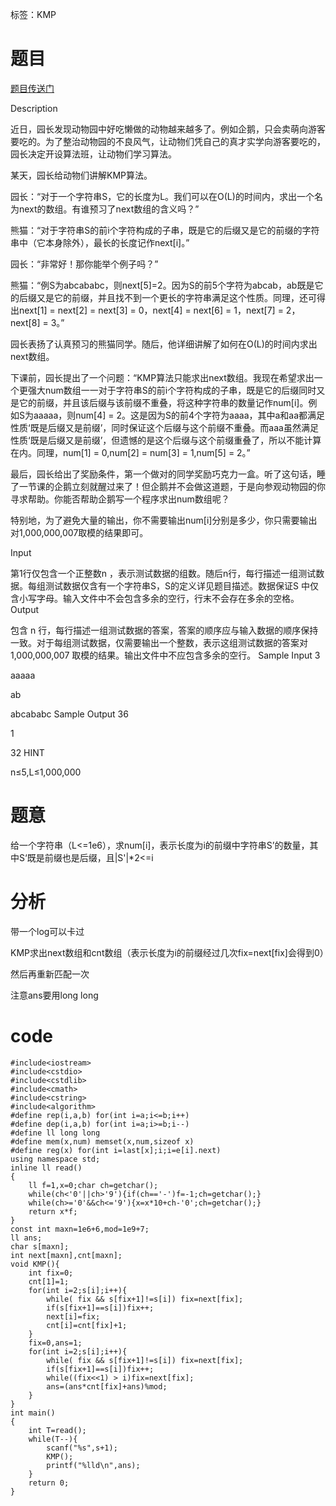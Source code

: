 ﻿---
subtitle: "惊了，NOI竟然会出这么简单的题？"
tags: 
 - 字符串-KMP
grammar_cjkRuby: true
catalog: true
layout:  post
header-img: "img/header/P26.jpg"
preview-img: "/img/preview/P66.jpg"
---
标签：KMP

# 题目

[题目传送门](http://www.lydsy.com/JudgeOnline/problem.php?id=3670)

Description

近日，园长发现动物园中好吃懒做的动物越来越多了。例如企鹅，只会卖萌向游客要吃的。为了整治动物园的不良风气，让动物们凭自己的真才实学向游客要吃的，园长决定开设算法班，让动物们学习算法。

某天，园长给动物们讲解KMP算法。

园长：“对于一个字符串S，它的长度为L。我们可以在O(L)的时间内，求出一个名为next的数组。有谁预习了next数组的含义吗？”

熊猫：“对于字符串S的前i个字符构成的子串，既是它的后缀又是它的前缀的字符串中（它本身除外），最长的长度记作next[i]。”

园长：“非常好！那你能举个例子吗？”

熊猫：“例S为abcababc，则next[5]=2。因为S的前5个字符为abcab，ab既是它的后缀又是它的前缀，并且找不到一个更长的字符串满足这个性质。同理，还可得出next[1] = next[2] = next[3] = 0，next[4] = next[6] = 1，next[7] = 2，next[8] = 3。”

园长表扬了认真预习的熊猫同学。随后，他详细讲解了如何在O(L)的时间内求出next数组。

下课前，园长提出了一个问题：“KMP算法只能求出next数组。我现在希望求出一个更强大num数组一一对于字符串S的前i个字符构成的子串，既是它的后缀同时又是它的前缀，并且该后缀与该前缀不重叠，将这种字符串的数量记作num[i]。例如S为aaaaa，则num[4] = 2。这是因为S的前4个字符为aaaa，其中a和aa都满足性质‘既是后缀又是前缀’，同时保证这个后缀与这个前缀不重叠。而aaa虽然满足性质‘既是后缀又是前缀’，但遗憾的是这个后缀与这个前缀重叠了，所以不能计算在内。同理，num[1] = 0,num[2] = num[3] = 1,num[5] = 2。”

最后，园长给出了奖励条件，第一个做对的同学奖励巧克力一盒。听了这句话，睡了一节课的企鹅立刻就醒过来了！但企鹅并不会做这道题，于是向参观动物园的你寻求帮助。你能否帮助企鹅写一个程序求出num数组呢？

特别地，为了避免大量的输出，你不需要输出num[i]分别是多少，你只需要输出对1,000,000,007取模的结果即可。

Input

第1行仅包含一个正整数n ，表示测试数据的组数。随后n行，每行描述一组测试数据。每组测试数据仅含有一个字符串S，S的定义详见题目描述。数据保证S 中仅含小写字母。输入文件中不会包含多余的空行，行末不会存在多余的空格。
Output

包含 n 行，每行描述一组测试数据的答案，答案的顺序应与输入数据的顺序保持一致。对于每组测试数据，仅需要输出一个整数，表示这组测试数据的答案对 1,000,000,007 取模的结果。输出文件中不应包含多余的空行。
Sample Input
3

aaaaa

ab

abcababc
Sample Output
36

1

32 
HINT

n≤5,L≤1,000,000

# 题意

给一个字符串（L<=1e6），求num[i]，表示长度为i的前缀中字符串S’的数量，其中S‘既是前缀也是后缀，且|S'|*2<=i

# 分析

带一个log可以卡过

KMP求出next数组和cnt数组（表示长度为i的前缀经过几次fix=next[fix]会得到0）

然后再重新匹配一次

注意ans要用long long

# code
```
#include<iostream>
#include<cstdio>
#include<cstdlib>
#include<cmath>
#include<cstring>
#include<algorithm>
#define rep(i,a,b) for(int i=a;i<=b;i++)
#define dep(i,a,b) for(int i=a;i>=b;i--)
#define ll long long
#define mem(x,num) memset(x,num,sizeof x)
#define reg(x) for(int i=last[x];i;i=e[i].next)
using namespace std;
inline ll read()
{
	ll f=1,x=0;char ch=getchar();
	while(ch<'0'||ch>'9'){if(ch=='-')f=-1;ch=getchar();}
	while(ch>='0'&&ch<='9'){x=x*10+ch-'0';ch=getchar();}
	return x*f;
}
const int maxn=1e6+6,mod=1e9+7;
ll ans;
char s[maxn];
int next[maxn],cnt[maxn];
void KMP(){
	int fix=0;
	cnt[1]=1;
	for(int i=2;s[i];i++){
		while( fix && s[fix+1]!=s[i]) fix=next[fix];
		if(s[fix+1]==s[i])fix++;
		next[i]=fix;
		cnt[i]=cnt[fix]+1;
	}
	fix=0,ans=1;
	for(int i=2;s[i];i++){
		while( fix && s[fix+1]!=s[i]) fix=next[fix];
		if(s[fix+1]==s[i])fix++;
		while((fix<<1) > i)fix=next[fix];
		ans=(ans*cnt[fix]+ans)%mod;
	}
}
int main()
{
	int T=read();
	while(T--){
		scanf("%s",s+1);
		KMP();
		printf("%lld\n",ans);
	}
	return 0;
}
```
